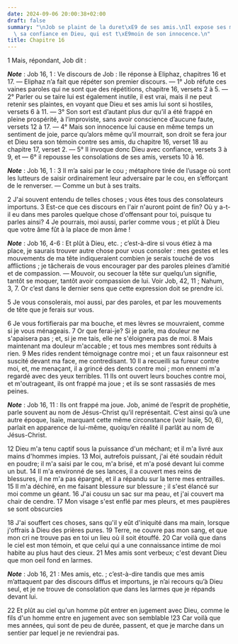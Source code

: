 ```yaml
---
date: 2024-09-06 20:00:38+02:00
draft: false
summary: "\nJob se plaint de la duret\xE9 de ses amis.\nIl expose ses maux et met\
  \ sa confiance en Dieu, qui est t\xE9moin de son innocence.\n"
title: Chapitre 16
---
```





1 Mais, répondant, Job dit :

***Note*** :  Job 16, 1 : Ve discours de Job : IIe réponse à Eliphaz, chapitres 16 et 17. ― Eliphaz n’a fait que répéter son premier discours. ― 1° Job réfute ces vaines paroles qui ne sont que des répétitions, chapitre 16, versets 2 à 5. ― 2° Parler ou se taire lui est également inutile, il est vrai, mais il ne peut retenir ses plaintes, en voyant que Dieu et ses amis lui sont si hostiles, versets 6 à 11. ― 3° Son sort est d’autant plus dur qu’il a été frappé en pleine prospérité, à l’improviste, sans avoir conscience d’aucune faute, versets 12 à 17. ― 4° Mais son innocence lui cause en même temps un sentiment de joie, parce qu’alors même qu’il mourrait, son droit se fera jour et Dieu sera son témoin contre ses amis, du chapitre 16, verset 18 au chapitre 17, verset 2. ― 5° Il invoque donc Dieu avec confiance, versets 3 à 9, et ― 6° il repousse les consolations de ses amis, versets 10 à 16.

***Note*** :  Job 16, 1 : 3 Il m’a saisi par le cou ; métaphore tirée de l’usage où sont les lutteurs de saisir ordinairement leur adversaire par le cou, en s’efforçant de le renverser. ― Comme un but à ses traits.


2 J'ai souvent entendu de telles choses ; vous êtes tous des consolateurs importuns. 3 Est-ce que ces discours en l'air n'auront point de fin? Où y a-t-il eu dans mes paroles quelque chose d'offensant pour toi, puisque tu parles ainsi? 4 Je pourrais, moi aussi, parler comme vous ; et plût à Dieu que votre âme fût à la place de mon âme !

***Note*** :  Job 16, 4-6 : Et plût à Dieu, etc. ; c’est-à-dire si vous étiez à ma place, je saurais trouver autre chose pour vous consoler : mes gestes et les mouvements de ma tête indiqueraient combien je serais touché de vos afflictions ; je tâcherais de vous encourager par des paroles pleines d’amitié et de compassion. ― Mouvoir, ou secouer la tête sur quelqu’un signifie, tantôt se moquer, tantôt avoir compassion de lui. Voir Job, 42, 11 ; Nahum, 3, 7. Or c’est dans le dernier sens que cette expression doit se prendre ici.

5 Je vous consolerais, moi aussi, par des paroles, et par les mouvements de tête que je ferais sur vous.


6 Je vous fortifierais par ma bouche, et mes lèvres se mouvraient, comme si je vous ménageais. 7 Or que ferai-je? Si je parle, ma douleur ne s'apaisera pas ; et, si je me tais, elle ne s'éloignera pas de moi. 8 Mais maintenant ma douleur m'accable ; et tous mes membres sont réduits à rien. 9 Mes rides rendent témoignage contre moi ; et un faux raisonneur est suscité devant ma face, me contredisant. 10 Il a recueilli sa fureur contre moi, et, me menaçant, il a grincé des dents contre moi ; mon ennemi m'a regardé avec des yeux terribles. 11 Ils ont ouvert leurs bouches contre moi, et m'outrageant, ils ont frappé ma joue ; et ils se sont rassasiés de mes peines.

***Note*** :  Job 16, 11 : Ils ont frappé ma joue. Job, animé de l’esprit de prophétie, parle souvent au nom de Jésus-Christ qu’il représentait. C’est ainsi qu’à une autre époque, Isaïe, marquant cette même circonstance (voir Isaïe, 50, 6), parlait en apparence de lui-même, quoiqu’en réalité il parlât au nom de Jésus-Christ.

12 Dieu m'a tenu captif sous la puissance d'un méchant; et il m'a livré aux mains d'hommes impies. 13 Moi, autrefois puissant, j'ai été soudain réduit en poudre; il m'a saisi par le cou, m'a brisé, et m'a posé devant lui comme un but. 14 Il m'a environné de ses lances, il a couvert mes reins de blessures, il ne m'a pas épargné, et il a répandu sur la terre mes entrailles. 15 Il m'a déchiré, en me faisant blessure sur blessure ; il s'est élancé sur moi comme un géant. 16 J'ai cousu un sac sur ma peau, et j'ai couvert ma chair de cendre. 17 Mon visage s'est enflé par mes pleurs, et mes paupières se sont obscurcies


18 J'ai souffert ces choses, sans qu'il y eût d'iniquité dans ma main, lorsque j'offrais à Dieu des prières pures. 19 Terre, ne couvre pas mon sang, et que mon cri ne trouve pas en toi un lieu où il soit étouffé. 20 Car voilà que dans le ciel est mon témoin, et que celui qui a une connaissance intime de moi habite au plus haut des cieux. 21 Mes amis sont verbeux; c'est devant Dieu que mon oeil fond en larmes.

***Note*** :  Job 16, 21 : Mes amis, etc. ; c’est-à-dire tandis que mes amis m’attaquent par des discours diffus et importuns, je n’ai recours qu’à Dieu seul, et je ne trouve de consolation que dans les larmes que je répands devant lui.

22 Et plût au ciel qu'un homme pût entrer en jugement avec Dieu, comme le fils d'un homme entre en jugement avec son semblable !23 Car voilà que mes années, qui sont de peu de durée, passent, et que je marche dans un sentier par lequel je ne reviendrai pas.

